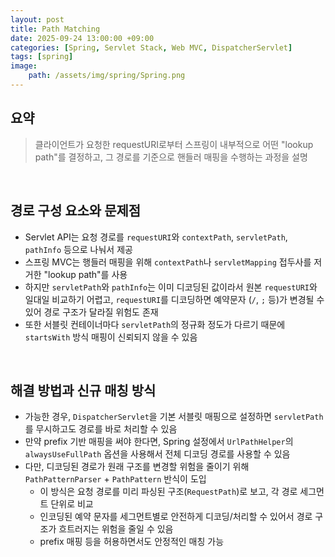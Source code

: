 ```yaml
---
layout: post
title: Path Matching
date: 2025-09-24 13:00:00 +09:00
categories: [Spring, Servlet Stack, Web MVC, DispatcherServlet]
tags: [spring]
image:
    path: /assets/img/spring/Spring.png
---
```


## 요약

> 클라이언트가 요청한 requestURI로부터 스프링이 내부적으로 어떤 "lookup path"를 결정하고, 그 경로를 기준으로 핸들러 매핑을 수행하는 과정을 설명

<br>

## 경로 구성 요소와 문제점

- Servlet API는 요청 경로를 `requestURI`와 `contextPath`, `servletPath`, `pathInfo` 등으로 나눠서 제공
- 스프링 MVC는 행들러 매핑을 위해 `contextPath`나 `servletMapping` 접두사를 저거한 "lookup path"를 사용
- 하지만 `servletPath`와 `pathInfo`는 이미 디코딩된 값이라서 원본 `requestURI`와 일대일 비교하기 어렵고, `requestURI`를 디코딩하면 예약문자 (`/`, `;` 등)가 변경될 수 있어 경로 구조가 달라질 위험도 존재
- 또한 서블릿 컨테이너마다 `servletPath`의 정규화 정도가 다르기 때문에 `startsWith` 방식 매핑이 신뢰되지 않을 수 있음

<br>

## 해결 방법과 신규 매칭 방식

- 가능한 경우, `DispatcherServlet`을 기본 서블릿 매핑으로 설정하면 `servletPath`를 무시하고도 경로를 바로 처리할 수 있음
- 만약 prefix 기반 매핑을 써야 한다면, Spring 설정에서 `UrlPathHelper`의 `alwaysUseFullPath` 옵션을 사용해서 전체 디코딩 경로를 사용할 수 있음
- 다만, 디코딩된 경로가 원래 구조를 변경할 위험을 줄이기 위해 `PathPatternParser` + `PathPattern` 반식이 도입
  - 이 방식은 요청 경로를 미리 파싱된 구조(`RequestPath`)로 보고, 각 경로 세그먼트 단위로 비교
  - 인코딩된 예약 문자를 세그먼트별로 안전하게 디코딩/처리할 수 있어서 경로 구조가 흐트러지는 위험을 줄일 수 있음
  - prefix 매핑 등을 허용하면서도 안정적인 매칭 가능